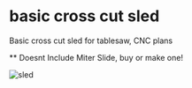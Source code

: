 # basic cross cut sled
Basic cross cut sled for tablesaw, CNC plans

** Doesnt Include Miter Slide, buy or make one!

![sled](https://i.imgur.com/HUzsp4Z.png)
